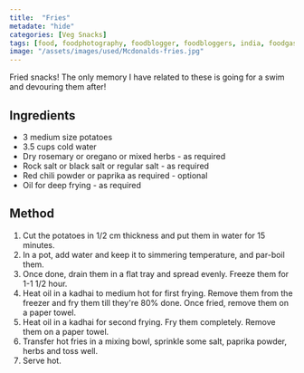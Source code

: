 ```yaml
---
title:  "Fries"
metadate: "hide"
categories: [Veg Snacks]
tags: [food, foodphotography, foodblogger, foodbloggers, india, foodgasm, indianfood, love, foodcoma, foodporn,indiancooking, indianrecipe, foodlovers, indianfood, indianfoodbloggers, foodiesofinstagram, foodlove, indian, indiancouple, eatlocal, eathealthy, eatwell, desifood, trending, tasty, taste, yummyinmytummy, foodie, instafood, instafoodie, foodstagram, instagood, passionatepaprika, foodblog, easy, indian, recipe, mothersrecipe, cooking, easycooking, easyrecipe, simple, simplefood ]
image: "/assets/images/used/Mcdonalds-fries.jpg"
---
```


Fried snacks! The only memory I have related to these is going for a swim and devouring them after! 


## Ingredients

- 3 medium size potatoes 
- 3.5 cups cold water
- Dry rosemary or oregano or mixed herbs - as required
- Rock salt or black salt or regular salt - as required
- Red chili powder or paprika as required - optional
- Oil for deep frying - as required

## Method

1. Cut the potatoes in 1/2 cm thickness and put them in water for 15 minutes.
2. In a pot, add water and keep it to simmering temperature, and par-boil them.
3. Once done, drain them in a flat tray and spread evenly. Freeze them for 1-1 1/2 hour.
4. Heat oil in a kadhai to medium hot for first frying. Remove them from the freezer and fry them till they're 80% done. Once fried, remove them on a paper towel.
5. Heat oil in a kadhai for second frying. Fry them completely. Remove them on a paper towel.
6. Transfer hot fries in a mixing bowl, sprinkle some salt, paprika powder, herbs and toss well.
7. Serve hot.

